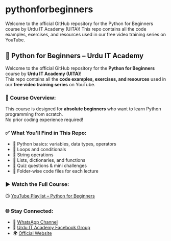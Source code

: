 # pythonforbeginners
Welcome to the official GitHub repository for the Python for Beginners course by Urdu IT Academy (UITA)! This repo contains all the code examples, exercises, and resources used in our free video training series on YouTube.
## 📘 Python for Beginners – Urdu IT Academy

Welcome to the official GitHub repository for the **Python for Beginners** course by **Urdu IT Academy (UITA)**!  
This repo contains all the **code examples, exercises, and resources** used in our **free video training series** on YouTube.

### 🎯 Course Overview:
This course is designed for **absolute beginners** who want to learn Python programming from scratch.  
No prior coding experience required!

### ✅ What You’ll Find in This Repo:
- 🧠 Python basics: variables, data types, operators  
- 🔁 Loops and conditionals  
- 🧵 String operations  
- 📂 Lists, dictionaries, and functions  
- 🧪 Quiz questions & mini challenges  
- 📁 Folder-wise code files for each lecture

### ▶️ Watch the Full Course:
📺 [YouTube Playlist – Python for Beginners](https://www.youtube.com/@uita)

### 🌐 Stay Connected:
- 📱 [WhatsApp Channel](https://whatsapp.com/channel/0029VaaiULKGOj9kFdJEBx2g)  
- 💬 [Urdu IT Academy Facebook Group](https://www.facebook.com/groups/urduitacademy)  
- 🌍 [Official Website](https://www.urduitacademy.com)
